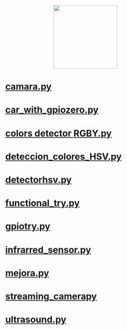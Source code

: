 <p align="center">
  <img width="200" height="200" src="https://github.com/Ploirad/WRO-2024-ArduMASTERS/assets/148375115/122c7233-1e41-4727-894d-9d810f12458b">
</p> 

# [camara.py](https://github.com/Ploirad/WRO-2024-ArduMASTERS/blob/francisco-y-mario/src/diary/camara.py)
# [car_with_gpiozero.py](https://github.com/Ploirad/WRO-2024-ArduMASTERS/blob/francisco-y-mario/src/diary/car_with_gpiozero.py)
# [colors detector RGBY.py]()
# [deteccion_colores_HSV.py]()
# [detectorhsv.py]()
# [functional_try.py]()
# [gpiotry.py]()
# [infrarred_sensor.py]()
# [mejora.py]()
# [streaming_camerapy]()
# [ultrasound.py]()
